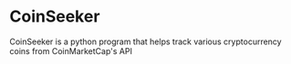 # CoinSeeker
CoinSeeker is a python program that helps track various cryptocurrency coins from CoinMarketCap's API
